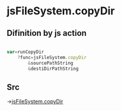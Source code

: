 # jsFileSystem.copyDir

## Difinition by js action

```js.js

var=runCopyDir
	?func=jsFileSystem.copyDir
		&sourcePathString
		&destiDirPathString
```

## Src

->[jsFileSystem.copyDir](https://github.com/puutaro/CommandClick/blob/master/app/src/main/java/com/puutaro/commandclick/fragment_lib/terminal_fragment/js_interface/file/JsFileSystem.kt#L243)


